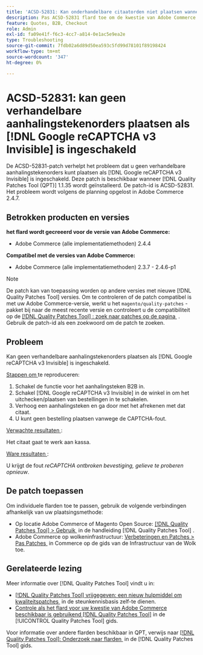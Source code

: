 ```yaml
---
title: 'ACSD-52831: Kan onderhandelbare citaatorden niet plaatsen wanneer  [!DNL Google reCAPTCHA v3 Invisible]  toegelaten'
description: Pas ACSD-52831 flard toe om de kwestie van Adobe Commerce te bevestigen waar u geen verhandelbare citaatorden kunt plaatsen wanneer  [!DNL Google reCAPTCHA v3 Invisible]  wordt toegelaten.
feature: Quotes, B2B, Checkout
role: Admin
exl-id: fa09e41f-f6c3-4cc7-a814-0e1ac5e9ea2e
type: Troubleshooting
source-git-commit: 7fdb02a6d89d50ea593c5fd99d78101f89198424
workflow-type: tm+mt
source-wordcount: '347'
ht-degree: 0%

---
```


# ACSD-52831: kan geen verhandelbare aanhalingstekenorders plaatsen als [!DNL Google reCAPTCHA v3 Invisible] is ingeschakeld

De ACSD-52831-patch verhelpt het probleem dat u geen verhandelbare aanhalingstekenorders kunt plaatsen als [!DNL Google reCAPTCHA v3 Invisible] is ingeschakeld. Deze patch is beschikbaar wanneer [!DNL Quality Patches Tool (QPT)] 1.1.35 wordt geïnstalleerd. De patch-id is ACSD-52831. Het probleem wordt volgens de planning opgelost in Adobe Commerce 2.4.7.

## Betrokken producten en versies

**het flard wordt gecreeerd voor de versie van Adobe Commerce:**

* Adobe Commerce (alle implementatiemethoden) 2.4.4

**Compatibel met de versies van Adobe Commerce:**

* Adobe Commerce (alle implementatiemethoden) 2.3.7 - 2.4.6-p1

>[!NOTE]
>
>De patch kan van toepassing worden op andere versies met nieuwe [!DNL Quality Patches Tool] versies. Om te controleren of de patch compatibel is met uw Adobe Commerce-versie, werkt u het `magento/quality-patches` -pakket bij naar de meest recente versie en controleert u de compatibiliteit op de [[!DNL Quality Patches Tool] : zoek naar patches op de pagina &#x200B;](https://experienceleague.adobe.com/tools/commerce-quality-patches/index.html?lang=nl-NL) . Gebruik de patch-id als een zoekwoord om de patch te zoeken.

## Probleem

Kan geen verhandelbare aanhalingstekenorders plaatsen als [!DNL Google reCAPTCHA v3 Invisible] is ingeschakeld.

<u> Stappen om </u> te reproduceren:

1. Schakel de functie voor het aanhalingsteken B2B in.
1. Schakel [!DNL Google reCAPTCHA v3 Invisible] in de winkel in om het uitchecken/plaatsen van bestellingen in te schakelen.
1. Verhoog een aanhalingsteken en ga door met het afrekenen met dat citaat.
1. U kunt geen bestelling plaatsen vanwege de CAPTCHA-fout.

<u> Verwachte resultaten </u>:

Het citaat gaat te werk aan kassa.

<u> Ware resultaten </u>:

U krijgt de fout *reCAPTCHA ontbroken bevestiging, gelieve te proberen opnieuw*.

## De patch toepassen

Om individuele flarden toe te passen, gebruik de volgende verbindingen afhankelijk van uw plaatsingsmethode:

* Op locatie Adobe Commerce of Magento Open Source: [[!DNL Quality Patches Tool] > Gebruik &#x200B;](/help/tools/quality-patches-tool/usage.md) in de handleiding [!DNL Quality Patches Tool] .
* Adobe Commerce op wolkeninfrastructuur: [&#x200B; Verbeteringen en Patches > Pas Patches &#x200B;](https://experienceleague.adobe.com/docs/commerce-cloud-service/user-guide/develop/upgrade/apply-patches.html?lang=nl-NL) in Commerce op de gids van de Infrastructuur van de Wolk toe.

## Gerelateerde lezing

Meer informatie over [!DNL Quality Patches Tool] vindt u in:

* [[!DNL Quality Patches Tool]  vrijgegeven: een nieuw hulpmiddel om kwaliteitspatches &#x200B;](https://experienceleague.adobe.com/nl/docs/commerce-operations/tools/quality-patches-tool/quality-patches-tool-to-self-serve-quality-patches) in de steunkennisbasis zelf-te dienen.
* [&#x200B; Controle als het flard voor uw kwestie van Adobe Commerce beschikbaar is gebruikend  [!DNL Quality Patches Tool]](/help/tools/quality-patches-tool/patches-available-in-qpt/check-patch-for-magento-issue-with-magento-quality-patches.md) in de [!UICONTROL Quality Patches Tool] gids.


Voor informatie over andere flarden beschikbaar in QPT, verwijs naar [[!DNL Quality Patches Tool]: Onderzoek naar flarden &#x200B;](https://experienceleague.adobe.com/tools/commerce-quality-patches/index.html?lang=nl-NL) in de [!DNL Quality Patches Tool] gids.
